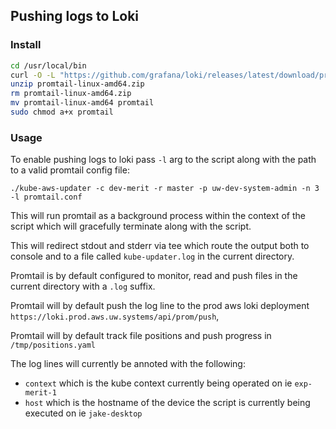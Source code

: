## Pushing logs to Loki

### Install

```bash
cd /usr/local/bin
curl -O -L "https://github.com/grafana/loki/releases/latest/download/promtail-linux-amd64.zip"
unzip promtail-linux-amd64.zip
rm promtail-linux-amd64.zip
mv promtail-linux-amd64 promtail
sudo chmod a+x promtail
```


### Usage

To enable pushing logs to loki pass `-l` arg to the script along with the path
to a valid promtail config file:

```
./kube-aws-updater -c dev-merit -r master -p uw-dev-system-admin -n 3 -l promtail.conf
```

This will run promtail as a background process within the context of the script
which will gracefully terminate along with the script.

This will redirect stdout and stderr via tee which route the output both to
console and to a file called `kube-updater.log` in the current directory.

Promtail is by default configured to monitor, read and push files in the
current directory with a `.log` suffix.

Promtail will by default push the log line to the prod aws loki deployment
`https://loki.prod.aws.uw.systems/api/prom/push`,

Promtail will by default track file positions and push progress in
`/tmp/positions.yaml`

The log lines will currently be annoted with the following:
- `context` which is the kube context currently being operated on ie
  `exp-merit-1`
- `host` which is the hostname of the device the script is currently being
  executed on ie `jake-desktop`
